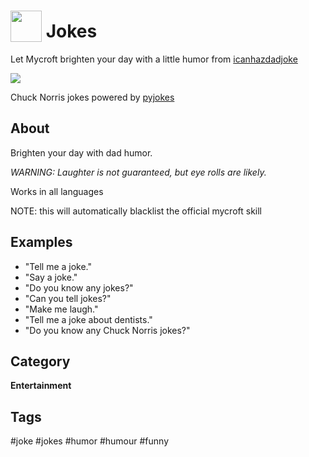 # <img src='./res/icon/dadjokes.png' card_color='#22a7f0' width='50' height='50' style='vertical-align:bottom'/> Jokes
Let Mycroft brighten your day with a little humor from [icanhazdadjoke](icanhazdadjoke.com)

![](./ui/logo.png)

Chuck Norris jokes powered by [pyjokes](https://github.com/pyjokes/pyjokes)

## About 
Brighten your day with dad humor.  

 _WARNING:  Laughter is not guaranteed, but eye rolls are likely._

Works in all languages

NOTE: this will automatically blacklist the official mycroft skill

## Examples 
* "Tell me a joke."
* "Say a joke."
* "Do you know any jokes?"
* "Can you tell jokes?"
* "Make me laugh."
* "Tell me a joke about dentists."
* "Do you know any Chuck Norris jokes?"

## Category
**Entertainment**

## Tags
#joke
#jokes
#humor
#humour
#funny
